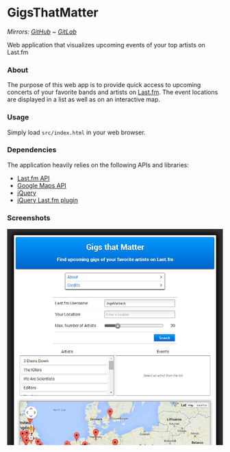 GigsThatMatter
==============

*Mirrors: [GitHub] ~ [GitLab]*

Web application that visualizes upcoming events of your top artists on
Last.fm

### About

The purpose of this web app is to provide quick access to upcoming
concerts of your favorite bands and artists on [Last.fm](http://www.last.fm).
The event locations are displayed in a list as well as on an interactive map.

### Usage

Simply load `src/index.html` in your web browser.

### Dependencies

The application heavily relies on the following APIs and libraries:

* [Last.fm API](http://www.last.fm/api)
* [Google Maps API](https://developers.google.com/maps/)
* [jQuery](http://jquery.com/)
* [jQuery Last.fm plugin](https://github.com/Johennes/jquery.lastfm)

### Screenshots

![Main interface](screenshots/main-interface.png)

[GitHub]: https://github.com/Johennes/GigsThatMatter
[GitLab]: https://gitlab.com/cherrypicker/GigsThatMatter
